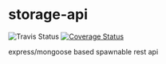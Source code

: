 # storage-api

![Travis Status](https://travis-ci.org/larixk/storage-api.svg?branch=master)
[![Coverage Status](https://coveralls.io/repos/github/larixk/storage-api/badge.svg?branch=master)](https://coveralls.io/github/larixk/storage-api?branch=master)

express/mongoose based spawnable rest api
